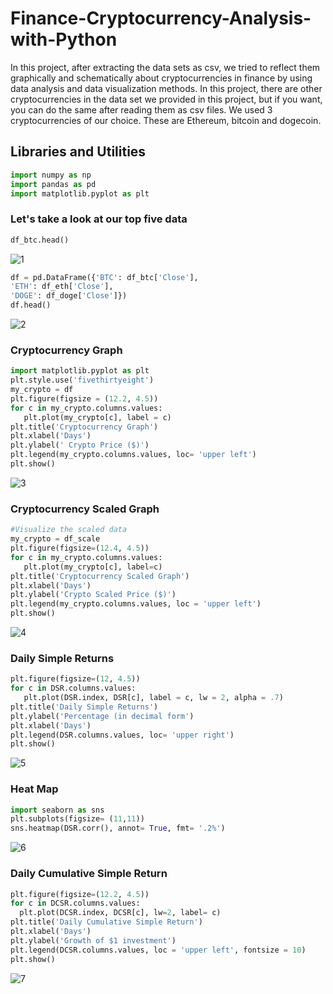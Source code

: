 # Finance-Cryptocurrency-Analysis-with-Python
In this project, after extracting the data sets as csv, we tried to reflect them graphically and schematically about cryptocurrencies in finance by using data analysis and data visualization methods. In this project, there are other cryptocurrencies in the data set we provided in this project, but if you want, you can do the same after reading them as csv files. We used 3 cryptocurrencies of our choice. These are Ethereum, bitcoin and dogecoin.
## Libraries and Utilities

```Python
import numpy as np
import pandas as pd
import matplotlib.pyplot as plt
```
### Let's take a look at our top five data

```Python
df_btc.head()
```

![1](https://user-images.githubusercontent.com/77057546/183245584-4415aad9-90fa-469b-a8c8-21983f3208e2.png)

```Python
df = pd.DataFrame({'BTC': df_btc['Close'],
'ETH': df_eth['Close'],
'DOGE': df_doge['Close']})
df.head()
```
![2](https://user-images.githubusercontent.com/77057546/183245627-d0f3cc95-1e89-494c-a0eb-5d018f1939c2.png)

### Cryptocurrency Graph

```Python
import matplotlib.pyplot as plt
plt.style.use('fivethirtyeight')
my_crypto = df
plt.figure(figsize = (12.2, 4.5))
for c in my_crypto.columns.values:
   plt.plot(my_crypto[c], label = c)
plt.title('Cryptocurrency Graph')
plt.xlabel('Days')
plt.ylabel(' Crypto Price ($)')
plt.legend(my_crypto.columns.values, loc= 'upper left')
plt.show()
```

![3](https://user-images.githubusercontent.com/77057546/183245736-39aae06f-170e-4565-9cf8-61c6bed6bd57.png)

### Cryptocurrency Scaled Graph

```Python
#Visualize the scaled data
my_crypto = df_scale
plt.figure(figsize=(12.4, 4.5))
for c in my_crypto.columns.values:
   plt.plot(my_crypto[c], label=c)
plt.title('Cryptocurrency Scaled Graph')
plt.xlabel('Days')
plt.ylabel('Crypto Scaled Price ($)')
plt.legend(my_crypto.columns.values, loc = 'upper left')
plt.show()
```
![4](https://user-images.githubusercontent.com/77057546/183245806-8630c99a-ccc7-4f7a-b030-bd5549c1e457.png)

### Daily Simple Returns

```Python
plt.figure(figsize=(12, 4.5))
for c in DSR.columns.values:
   plt.plot(DSR.index, DSR[c], label = c, lw = 2, alpha = .7)
plt.title('Daily Simple Returns')
plt.ylabel('Percentage (in decimal form')
plt.xlabel('Days')
plt.legend(DSR.columns.values, loc= 'upper right')
plt.show()
```
![5](https://user-images.githubusercontent.com/77057546/183245879-63dacefe-20cc-4090-b32e-51f8bd854772.png)

### Heat Map

```Python
import seaborn as sns
plt.subplots(figsize= (11,11))
sns.heatmap(DSR.corr(), annot= True, fmt= '.2%')
```

![6](https://user-images.githubusercontent.com/77057546/183245943-3e82bad3-1d8a-4b5f-8b8c-9c9b9b376c54.png)

### Daily Cumulative Simple Return

```Python
plt.figure(figsize=(12.2, 4.5))
for c in DCSR.columns.values:
  plt.plot(DCSR.index, DCSR[c], lw=2, label= c)
plt.title('Daily Cumulative Simple Return')
plt.xlabel('Days')
plt.ylabel('Growth of $1 investment')
plt.legend(DCSR.columns.values, loc = 'upper left', fontsize = 10)
plt.show()
```
![7](https://user-images.githubusercontent.com/77057546/183245991-53b463e7-1509-4524-ab88-32868ec94863.png)
